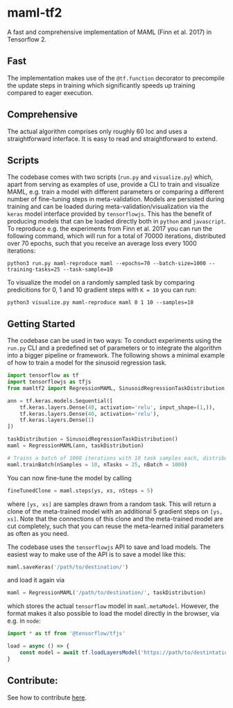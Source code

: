 # maml-tf2
A fast and comprehensive implementation of MAML (Finn et al. 2017) in Tensorflow 2.

## Fast
The implementation makes use of the `@tf.function` decorator to precompile the update steps in training which significantly speeds up training compared to eager execution.

## Comprehensive
The actual algorithm comprises only roughly 60 loc and uses a straightforward interface. It is easy to read and straightforward to extend.

## Scripts
The codebase comes with two scripts (`run.py` and `visualize.py`) which, apart from serving as examples of use, provide a CLI to train and visualize MAML, e.g. train a model with different parameters or comparing a different number of fine-tuning steps in meta-validation. Models are persisted during training and can be loaded during meta-validation/visualization via the `keras` model interface provided by `tensorflowjs`. This has the benefit of producing models that can be loaded directly both in `python` and `javascript`. To reproduce e.g. the experiments from Finn et al. 2017 you can run the following command, which will run for a total of 70000 iterations, distributed over 70 epochs, such that you receive an average loss every 1000 iterations:

```
python3 run.py maml-reproduce maml --epochs=70 --batch-size=1000 --training-tasks=25 --task-sample=10
```

To visualize the model on a randomly sampled task by comparing predicitions for 0, 1 and 10 gradient steps with `K = 10` you can run:

```
python3 visualize.py maml-reproduce maml 0 1 10 --samples=10
```

## Getting Started
The codebase can be used in two ways: To conduct experiments using the `run.py` CLI and a predefined set of parameters or to integrate the algorithm into a bigger pipeline or framework. The following shows a minimal example of how to train a model for the sinusoid regression task.

```python
import tensorflow as tf
import tensorflowjs as tfjs
from mamltf2 import RegressionMAML, SinusoidRegressionTaskDistribution

ann = tf.keras.models.Sequential([
    tf.keras.layers.Dense(40, activation='relu', input_shape=(1,)),
    tf.keras.layers.Dense(40, activation='relu'),
    tf.keras.layers.Dense(1)
])

taskDistribution = SinusoidRegressionTaskDistribution()
maml = RegressionMAML(ann, taskDistribution)

# Trains a batch of 1000 iterations with 10 task samples each, distributed over 25 tasks
maml.trainBatch(nSamples = 10, nTasks = 25, nBatch = 1000)
```

You can now fine-tune the model by calling

```python
fineTunedClone = maml.steps(ys, xs, nSteps = 5)
```

where `[ys, xs]` are samples drawn from a random task. This will return a clone of the meta-trained model with an additional
5 gradient steps on `[ys, xs]`. Note that the connections of this clone and the meta-trained model are cut completely, such that you can reuse the meta-learned initial parameters as often as you need.

The codebase uses the `tensorflowjs` API to save and load models. The easiest way to make use of the API is to save a model like this:

```python
maml.saveKeras('/path/to/destination/')
```

and load it again via

```python
maml = RegressionMAML('/path/to/destination/', taskDistribution)
```

which stores the actual `tensorflow` model in `maml.metaModel`. However, the format makes it also possible to load the model directly in the browser, via e.g. in `node`:

```javascript
import * as tf from '@tensorflow/tfjs'

load = async () => {
    const model = await tf.loadLayersModel('https://path/to/destintation/model.json');
}
```

## Contribute:
See how to contribute [here](https://github.com/pupuis/maml-tf2/blob/main/doc/CONTRIBUTING.md).
